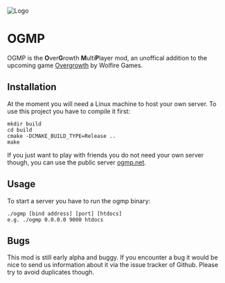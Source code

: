 ![Logo](http://ogmp.net/logo.png)

# OGMP
OGMP is the **O**ver**G**rowth **M**ulti**P**layer mod, an unoffical addition to the upcoming game [Overgrowth](http://www.wolfire.com/overgrowth) by Wolfire Games.

## Installation
At the moment you will need a Linux machine to host your own server. To use this project you have to compile it first:

    mkdir build
    cd build
    cmake -DCMAKE_BUILD_TYPE=Release ..
    make

If you just want to play with friends you do not need your own server though, you can use the public server [ogmp.net](http://ogmp.net/).

## Usage
To start a server you have to run the ogmp binary:

    ./ogmp [bind address] [port] [htdocs]
    e.g. ./ogmp 0.0.0.0 9000 htdocs

## Bugs
This mod is still early alpha and buggy. If you encounter a bug it would be nice to send us information about it via the issue tracker of Github. Please try to avoid duplicates though.
